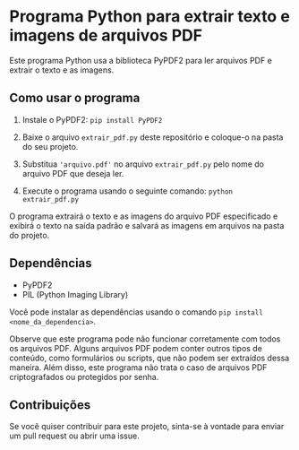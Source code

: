 # Programa Python para extrair texto e imagens de arquivos PDF

Este programa Python usa a biblioteca PyPDF2 para ler arquivos PDF e extrair o texto e as imagens.

## Como usar o programa

1. Instale o PyPDF2: `pip install PyPDF2`

2. Baixe o arquivo `extrair_pdf.py` deste repositório e coloque-o na pasta do seu projeto.

3. Substitua `'arquivo.pdf'` no arquivo `extrair_pdf.py` pelo nome do arquivo PDF que deseja ler.

4. Execute o programa usando o seguinte comando: `python extrair_pdf.py`

O programa extrairá o texto e as imagens do arquivo PDF especificado e exibirá o texto na saída padrão e salvará as imagens em arquivos na pasta do projeto.

## Dependências

- PyPDF2
- PIL (Python Imaging Library)

Você pode instalar as dependências usando o comando `pip install <nome_da_dependencia>`. 

Observe que este programa pode não funcionar corretamente com todos os arquivos PDF. Alguns arquivos PDF podem conter outros tipos de conteúdo, como formulários ou scripts, que não podem ser extraídos dessa maneira. Além disso, este programa não trata o caso de arquivos PDF criptografados ou protegidos por senha. 

## Contribuições

Se você quiser contribuir para este projeto, sinta-se à vontade para enviar um pull request ou abrir uma issue.
